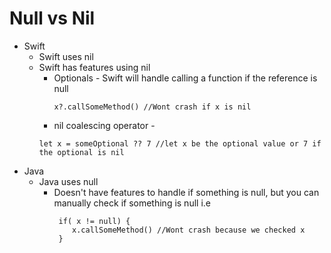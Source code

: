 # Null vs Nil

* Swift 
  * Swift uses nil
  * Swift has features using nil
    * Optionals - Swift will handle calling a function if the reference is null
      ```
      x?.callSomeMethod() //Wont crash if x is nil
      ```
    * nil coalescing operator - 
    ```
    let x = someOptional ?? 7 //let x be the optional value or 7 if the optional is nil
    ```
* Java
  * Java uses null
    * Doesn't have features to handle if something is null, but you can manually check if something is null i.e
      ```
       if( x != null) {
          x.callSomeMethod() //Wont crash because we checked x
       }
      ```
